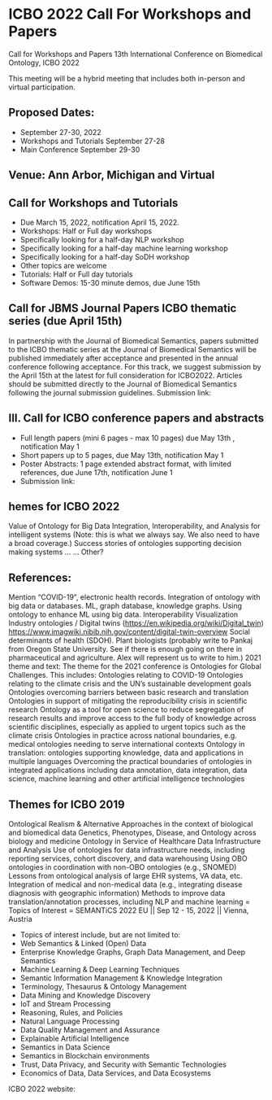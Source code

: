 # ICBO 2022 Call For Workshops and Papers

Call for Workshops and Papers
13th International Conference on Biomedical Ontology, ICBO 2022

This meeting will be a hybrid meeting that includes both in-person and virtual participation. 

## Proposed Dates: 
- September 27-30, 2022
- Workshops and Tutorials September 27-28
- Main Conference September 29-30

## Venue: Ann Arbor, Michigan and Virtual

## Call for Workshops and Tutorials
- Due March 15, 2022, notification April 15, 2022.
- Workshops: Half or Full day workshops
- Specifically looking for a half-day NLP workshop
- Specifically looking for a half-day machine learning workshop
- Specifically looking for a half-day SoDH workshop
- Other topics are welcome
- Tutorials: Half or Full day tutorials
- Software Demos: 15-30 minute demos, due June 15th

## Call for JBMS Journal Papers ICBO thematic series (due April 15th)
In partnership with the Journal of Biomedical Semantics, papers submitted to the ICBO thematic series at the Journal of Biomedical Semantics will be published immediately after acceptance and presented in the annual conference following acceptance. For this track, we suggest submission by the April 15th at the latest for full consideration for ICBO2022. Articles should be submitted directly to the Journal of Biomedical Semantics following the journal submission guidelines.
Submission link:

## III. Call for ICBO conference papers and abstracts 
- Full length papers (mini 6 pages - max 10 pages) due May 13th , notification May 1
- Short papers up to 5 pages, due May 13th, notification May 1
- Poster Abstracts:  1 page extended abstract format, with limited references, due June 17th, notification June 1
- Submission link:

## hemes for ICBO 2022
Value of Ontology for Big Data Integration, Interoperability, and Analysis for intelligent systems (Note: this is what we always say. We also need to have a broad coverage.)
Success stories of ontologies supporting decision making systems … … 
Other?

## References: 
Mention “COVID-19”, electronic health records. 
Integration of ontology with big data or databases. 
ML, graph database, knowledge graphs. Using ontology to enhance ML using big data.
Interoperability 
Visualization
Industry ontologies / Digital twins (https://en.wikipedia.org/wiki/Digital_twin) https://www.imagwiki.nibib.nih.gov/content/digital-twin-overview 
Social determinants of health (SDOH).
Plant biologists (probably write to Pankaj from Oregon State University. See if there is enough going on there in pharmaceutical and agriculture. Alex will represent us to write to him.) 
2021 theme and text:
The theme for the 2021 conference is Ontologies for Global Challenges. This includes: 
Ontologies relating to COVID-19
Ontologies relating to the climate crisis and the UN’s sustainable development goals
Ontologies overcoming barriers between basic research and translation
Ontologies in support of mitigating the reproducibility crisis in scientific research
Ontology as a tool for open science to reduce segregation of research results and improve access to the full body of knowledge across scientific disciplines, especially as applied to urgent topics such as the climate crisis
Ontologies in practice across national boundaries, e.g. medical ontologies needing to serve international contexts
Ontology in translation: ontologies supporting knowledge, data and applications in multiple languages
Overcoming the practical boundaries of ontologies in integrated applications including data annotation, data integration, data science, machine learning and other artificial intelligence technologies

## Themes for ICBO 2019
Ontological Realism & Alternative Approaches in the context of biological and biomedical data
Genetics, Phenotypes, Disease, and Ontology across biology and medicine
Ontology in Service of Healthcare Data Infrastructure and Analysis
Use of ontologies for data infrastructure needs, including reporting services, cohort discovery, and data warehousing
Using OBO ontologies in coordination with non-OBO ontologies (e.g., SNOMED)
Lessons from ontological analysis of large EHR systems, VA data, etc.
Integration of medical and non-medical data (e.g., integrating disease diagnosis with geographic information)
Methods to improve data translation/annotation processes, including NLP and machine learning
= Topics of Interest = SEMANTiCS 2022 EU || Sep 12 - 15, 2022 || Vienna, Austria
* Topics of interest include, but are not limited to:
* Web Semantics & Linked (Open) Data
* Enterprise Knowledge Graphs, Graph Data Management, and Deep Semantics
* Machine Learning & Deep Learning Techniques
* Semantic Information Management & Knowledge Integration
* Terminology, Thesaurus & Ontology Management
* Data Mining and Knowledge Discovery
* IoT and Stream Processing
* Reasoning, Rules, and Policies
* Natural Language Processing
* Data Quality Management and Assurance
* Explainable Artificial Intelligence
* Semantics in Data Science
* Semantics in Blockchain environments
* Trust, Data Privacy, and Security with Semantic Technologies
* Economics of Data, Data Services, and Data Ecosystems

ICBO 2022 website:
